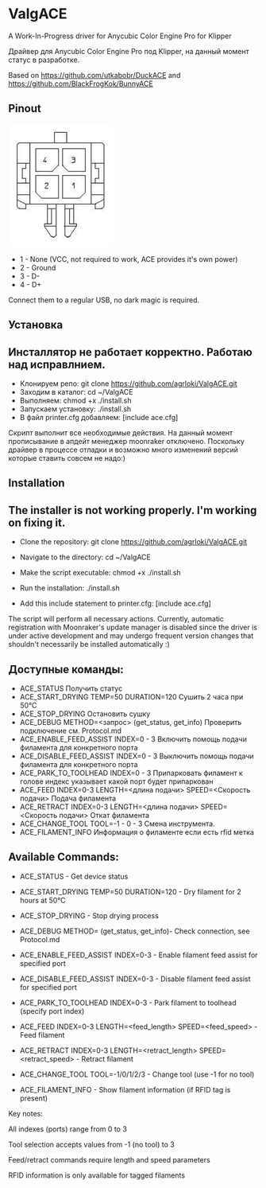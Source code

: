 # ValgACE

A Work-In-Progress driver for Anycubic Color Engine Pro for Klipper


Драйвер для Anycubic Color Engine Pro под Klipper, на данный момент статус в разработке.

Based on https://github.com/utkabobr/DuckACE
and https://github.com/BlackFrogKok/BunnyACE

## Pinout

![Molex](/.github/img/molex.png)

- 1 - None (VCC, not required to work, ACE provides it's own power)
- 2 - Ground
- 3 - D-
- 4 - D+

Connect them to a regular USB, no dark magic is required.

## Установка
## Инсталлятор не работает корректно. Работаю над исправлнием.
- Клонируем репо: git clone https://github.com/agrloki/ValgACE.git
- Заходим в каталог: cd ~/ValgACE
- Выполняем: chmod +x ./install.sh
- Запускаем установку: ./install.sh
- В файл printer.cfg добавляем: [include ace.cfg]

Скрипт выполнит все необходимые действия. На данный момент прописывание в апдейт менеджер moonraker отключено. 
Поскольку драйвер в процессе отладки и возможно много изменений версий которые ставить совсем не надо:)

## Installation
## The installer is not working properly. I'm working on fixing it.
- Clone the repository:
    git clone https://github.com/agrloki/ValgACE.git

- Navigate to the directory:
    cd ~/ValgACE

- Make the script executable:
    chmod +x ./install.sh

- Run the installation:
    ./install.sh

- Add this include statement to printer.cfg:
     [include ace.cfg]

The script will perform all necessary actions. Currently, automatic registration with Moonraker's update manager is disabled since the driver is under active development and may undergo frequent version changes that shouldn't necessarily be installed automatically :)

## Доступные команды:
- ACE_STATUS                               Получить статус
- ACE_START_DRYING TEMP=50 DURATION=120    Сушить 2 часа при 50°C
- ACE_STOP_DRYING                          Остановить сушку
- ACE_DEBUG  METHOD=<запрос> (get_status, get_info)  Проверить подключение см. Protocol.md
- ACE_ENABLE_FEED_ASSIST INDEX=0 - 3       Включить помощь подачи филамента для конкретного порта
- ACE_DISABLE_FEED_ASSIST INDEX=0 - 3      Выключить помощь подачи филамента для конкретного порта
- ACE_PARK_TO_TOOLHEAD INDEX=0 - 3         Припарковать филамент к голове индекс указывает какой порт будет припаркован
- ACE_FEED INDEX=0-3 LENGTH=<длина подачи> SPEED=<Скорость подачи>     Подача филамента
- ACE_RETRACT INDEX=0-3 LENGTH=<длина подачи> SPEED=<Скорость подачи>  Откат филамента
- ACE_CHANGE_TOOL TOOL=-1 - 0 - 3          Смена инструмента. 
- ACE_FILAMENT_INFO                        Информация о филаменте если есть rfid метка

## Available Commands:

- ACE_STATUS - Get device status

- ACE_START_DRYING TEMP=50 DURATION=120 - Dry filament for 2 hours at 50°C

- ACE_STOP_DRYING - Stop drying process

- ACE_DEBUG METHOD=<query> (get_status, get_info)- Check connection, see Protocol.md

- ACE_ENABLE_FEED_ASSIST INDEX=0-3 - Enable filament feed assist for specified port

- ACE_DISABLE_FEED_ASSIST INDEX=0-3 - Disable filament feed assist for specified port

- ACE_PARK_TO_TOOLHEAD INDEX=0-3 - Park filament to toolhead (specify port index)

- ACE_FEED INDEX=0-3 LENGTH=<feed_length> SPEED=<feed_speed> - Feed filament

- ACE_RETRACT INDEX=0-3 LENGTH=<retract_length> SPEED=<retract_speed> - Retract filament

- ACE_CHANGE_TOOL TOOL=-1/0/1/2/3 - Change tool (use -1 for no tool)

- ACE_FILAMENT_INFO - Show filament information (if RFID tag is present)

Key notes:

All indexes (ports) range from 0 to 3

Tool selection accepts values from -1 (no tool) to 3

Feed/retract commands require length and speed parameters

RFID information is only available for tagged filaments